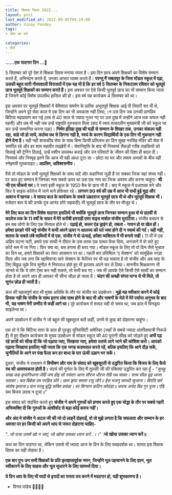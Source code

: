 ```yaml
---
title: शिक्षक दिवस 2022...
layout: post
last_modified_at: 2022-09-05T09:19:00
author: Vinay Pandey
tags:
- सोम का मर्म

categories:
- दीर्घ
---
```

**......एक यादगार दिन ...**🙏

5 सितम्बर को पूरे देश मे शिक्षक दिवस मनाया जाता है। इस दिन छात्र अपने शिक्षकों का विशेष सम्मान करते हैं, अभिनंदन करते हैं, उनका आभार व्यक्त करते हैं। **परन्तु मैं जबलपुर के जिस मॉडल स्कूल में पढ़ा, उसकी बहुत सारी गौरवशाली विरासतों में एक यह भी है कि हर वर्ष 5 सितम्बर के निकटतम रविवार को भूतपूर्व छात्र भूतपूर्व शिक्षकों का सम्मान करते हैं।**  इस अवसर पर ऐसे किसी भूतपूर्व छात्र का भी सम्मान किया जाता है जिसने कोई विशेष उपलब्धि हासिल की हो। इस वर्ष यह कार्यक्रम 4 सितम्बर को था। 

इस अवसर पर भूतपूर्व शिक्षकों में बेमिसाल समर्पण के प्रतीक अभूतपूर्व शिक्षक आई पी तिवारी सर भी थे, जिन्होंने अपने पूरे सेवा काल मे एक दिन का भी अवकाश नही लिया,।न उस दिन जब उनकी प्राणप्रिय बिटिया महाप्रयाण कर गई (तब से 40 साल से ज्यादा गुजर गए पर उस दुख में उन्होंने आज तक चप्पल नही पहनी) और तब भी नही जब उन्हें राष्ट्रपति पुरुस्कार मिला (बाद में स्वयं तत्कालीन मुख्यमंत्री जी को स्कूल जा कर उन्हें सम्मानित करना पड़ा)। **निर्मम इंतिहा दुख की घड़ी से सम्मान के शिखर तक, उनका संकल्प यही रहा, चाहे जो हो जाये, कर्तव्य पथ से डिगना नही है, स्वयं के कारण विद्यार्थियों के एक दिन भी नुकसान नही होने देना है।** यही नही शासकीय सेवा के साथ बिना किसी प्रतिलाभ हर दिन सुबह नरसिंह मंदिर की सेवा में समर्पित रहे और हर शाम महावीर लाइब्रेरी में। सेवानिवृत्ति के बाद भी निस्वार्थ सैकड़ों गरीब लड़कियों को सिलाई की ट्रेनिंग दिलाई, उन्हें मशीन उपलब्ध कराई और उन परिवारों के जीवन की दिशा ही बदल दी। निस्वार्थ और निस्पृह इतने कि आज भी वही आधा टूटा सा - छोटा सा घर और तमाम अभावों के बीच वही स्नेहमयी मुस्कराहट। **अप्रतिम, अविश्वसनीय**।

वैसे तो मॉडल के सभी भूतपूर्व शिक्षकों के साथ यादें और कहानियां जुड़ी हैं पर सबका जिक्र यहां संभव नही। पर कल हुए सम्मान में जिनका नाम सबसे ऊपर था उस एक नाम का जिक्र अवश्य और करना चाहूंगा- **श्री जी एस चौकसे सर।**  वे स्वयं इसी स्कूल के 1950 बैच के छात्र भी हैं। बाद में स्कूल में प्रध्यापक बने और फिर वे साइंस कॉलेज में जाने माने प्रोफेसर रहे। **लगभग 90 वर्ष की उम्र में आज भी सधी हुई मुद्रा और आवाज में खनक। वे शायद कल के कार्यक्रम के सबसे उम्रदराज भूतपूर्व छात्र भी थे और भूतपूर्व शिक्षक भी।** मजेदार बात ये की उनके पुत्र आनंद (मेरे सहपाठी) भी भूतपूर्व छात्र के तौर पर मौजूद थे। 

**मेरे लिए कल का दिन विशेष यादगार इसलिये भी क्योंकि भूतपूर्व छात्र जिनका सम्मान हुआ वो थे छठवीं से कालेज तक के 11 वर्षों के सफर में मेरे करीबी हमराही एयर वाइस मार्शल संजीव घुराटिया।** संजीव बचपन से हम सब लोगो के लिए एक मिसाल होते थे। **पढ़ाई हो, कलर एंड ड्राइंग हो, तबला - गायन हो या खेल हों। हमेशा छरहरे गोरे चट्टे संजीव ने कभी अपने ऊपर न आलस्य की पर्त जमा होने दी न स्वार्थ की गर्द। यही नही, क्लास के सबसे लंबे साथियों में से एक, संजीव ने वो ऊंचाई, हमेशा व्यक्तित्व में भी बनाये रखी।** 11 वीं में एक अप्रिय घटना घटी, हमारे एक साथी ने दीवार के उस तरफ एक पत्थर फेंक दिया, अनजाने में वो सटे हुए कोर्ट रूम में जा गिरा। फिर क्या था, बस हंगामा ही बरप गया। मॉडल स्कूल के लिए तो वो दिन जैसे भूचाल का दिन था, हमारे शिक्षकों का तेवर आसमान पर था। पहली बार प्रतिष्ठित 'ए सेक्शन' को सामूहिक रगड़ा मिला और जब लगा कि खामियाजा सारे सेक्शन के कैरियर पर भी पड़ सकता है तो संजीव और अब सदा के लिए बिछुड़ चुके मित्र सुनील ने निरपराध होते हुए भी इल्जाम अपने सर ले लिया। माननीय शिक्षकगण भी जानते थे कि ये लोग ऐसा कर नही सकते, तो सभी बच गए। जब भी आपके ऐसे किसी ऐसे साथी का सम्मान होता है तो अपने आप ही आपका भी सीना चौड़ा हो जाता है। **चंदन सी अच्छी संगत भाग्य से भी मिले, तो सुगंध छोड़ ही जाती है।**

कल की महत्वपूर्ण बात थी मुख्य अतिथि के तौर पर संजीव का उदबोधन। **मुझे यह स्वीकार करने में कोई हिचक नही कि संजीव के साथ इतना लंबा साथ होने के बाद भी और भाषणों के मेले में मेरे पर्याप्त अनुभव के बाद भी, यह भाषण मेरी उम्मीद से कहीं आगे था।** पूरे कार्यक्रम में शायद यही वो समय था, जब हाल में पिनड्राप साइलेन्स था। 

अपने उदबोधन में संजीव ने जो बहुत सी खूबसूरत बातें कहीं, उनमें से कुछ को दोहराना  चाहूंगा। 

एक तो ये कि बिटिया सारा के हाल ही पुरडुए यूनिवर्सिटी अमेरिका (जहाँ से सबसे ज्यादा अंतरिक्षयात्री निकले हैं) में हुए दीक्षांत कार्यक्रम के मुख्य उदबोधन से मॉडल स्कूल की 40 पुरानी सीख को जोड़ते हुए **अभी पढ़ रहे छात्रों को सीख दी कि जो पढ़ाया जाए, सिखाया जाए, हमेशा उससे आगे जाने की कोशिश करो। आपको पढ़ाया सिखाया इसलिए नही जाता कि एक जगह कदमताल करते रहें, बल्कि इसलिए कि आगे दौड़ सकें, चुनौतियों के आने पर पंख फैला कर हर बाधा के पार ऊंची उड़ान भर सकें।**

दूसरा, संजीव ने रामायण में **विभीषण और राम के संवाद को खूबसूरती से उद्धरित किया कि विजय के लिए कैसे रथ की आवश्यकता होती है।** संदर्भ की पूर्णता के लिए मैं तुलसी जी की पंक्तियां उद्धरित कर रहा हूँ - 
*"सुनहु सखा कह कृपानिधाना*
*जेहिं जय होइ सो स्यंदन आना*
*सौरज धीरज तेहि रथ चाका।*
*सत्य सील दृढ़ ध्वजा पताका।*
*बल बिबेक दम परहित घोरे।* *छमा कृपा समता रजु जोरे॥*
*ईस भजनु सारथी सुजाना।* *बिरति चर्म संतोष कृपाना॥*
*दान परसु बुद्धि सक्ति प्रचंडा।* 
*बर बिग्यान कठिन कोदंडा॥*
*कवच अभेद बिप्र गुर पूजा।*
एहि सम बिजय उपाय न दूजा॥"

इस संवाद को संदर्भित करते हुए **संजीव ने अपने गुरुओं को प्रणाम करते हुए एक योद्धा के तौर पर सबसे गहरी अभिव्यक्ति दी कि गुरुओं के आशीर्वाद से बड़ा कोई कवच नहीं।**

**और अंत मे संजीव ने अटल जी की जो दो लाइनें दोहराईं, वो तो मुझे लगता है कि सफलता और सम्मान के हर अवसर पर हर किसी को अपने आप से जरूर दोहराना चाहिए-**

*"..जो पाया उसमें खो न जाएं,*
*जो खोया उसका ध्यान करें..।।*"
.**जो खोया उसका ध्यान करें॥**

कल का दिन यादगार था, लेकिन उससे भी ज्यादा आज के दिन के लिए पथप्रदर्शक था। शायद इस शिक्षक दिवस का यही तोहफा है।

**एक बार पुनः उन सभी शिक्षकों के प्रति कृतज्ञतापूर्वक नमन, जिन्होंने भूल पहचानने के लिए ज्ञान, भूल स्वीकारने के लिए साहस और भूल सुधारने के लिए सामर्थ्य दिया।**

**ये दिन आप के लिए भी यादों से इरादों का रास्ता तय करने में मददगार हो, यही शुभकामना है।**

- विनय पांडेय
🙏🌷🌷🙏


